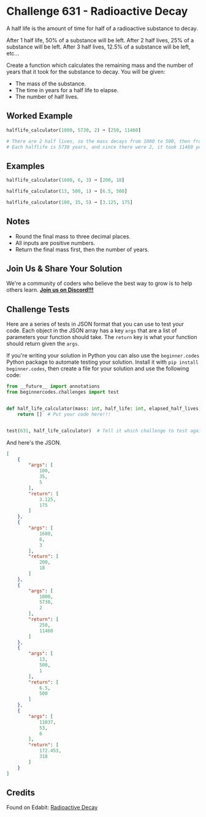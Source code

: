 # Challenge 631 - Radioactive Decay

A half life is the amount of time for half of a radioactive substance to decay.

After 1 half life, 50% of a substance will be left.
After 2 half lives, 25% of a substance will be left.
After 3 half lives, 12.5% of a substance will be left, etc...

Create a function which calculates the remaining mass and the number of years that it took for the substance to decay. You will be given:

- The mass of the substance.
- The time in years for a half life to elapse.
- The number of half lives.

## Worked Example
```python
halflife_calculator(1000, 5730, 2) ➞ [250, 11460]

# There are 2 half lives, so the mass decays from 1000 to 500, then from 500 to 250.
# Each halflife is 5730 years, and since there were 2, it took 11460 years in total.
```
## Examples
```python
halflife_calculator(1600, 6, 3) ➞ [200, 18]

halflife_calculator(13, 500, 1) ➞ [6.5, 500]

halflife_calculator(100, 35, 5) ➞ [3.125, 175]
```
## Notes

- Round the final mass to three decimal places.
- All inputs are positive numbers.
- Return the final mass first, then the number of years.

## Join Us & Share Your Solution

We're a community of coders who believe the best way to grow is to help others learn. **[Join us on Discord!!!](https://discord.gg/sfHykntuGy)**

## Challenge Tests

Here are a series of tests in JSON format that you can use to test your code. Each object in the JSON array has a key `args` that are a list of parameters your function should take. The `return` key is what your function should return given the `args`. 

If you're writing your solution in Python you can also use the `beginner.codes` Python package to automate testing your solution. Install it with `pip install beginner.codes`, then create a file for your solution and use the following code:
```python
from __future__ import annotations
from beginnercodes.challenges import test


def half_life_calculator(mass: int, half_life: int, elapsed_half_lives) -> list[float | int]:
    return []  # Put your code here!!!


test(631, half_life_calculator)  # Tell it which challenge to test against
```
And here's the JSON.
```json
[
    {
        "args": [
            100,
            35,
            5
        ],
        "return": [
            3.125,
            175
        ]
    },
    {
        "args": [
            1600,
            6,
            3
        ],
        "return": [
            200,
            18
        ]
    },
    {
        "args": [
            1000,
            5730,
            2
        ],
        "return": [
            250,
            11460
        ]
    },
    {
        "args": [
            13,
            500,
            1
        ],
        "return": [
            6.5,
            500
        ]
    },
    {
        "args": [
            11037,
            53,
            6
        ],
        "return": [
            172.453,
            318
        ]
    }
]
```
## Credits

Found on Edabit: [Radioactive Decay](https://edabit.com/challenge/wtBko8Bc8o8Tmra3q)
